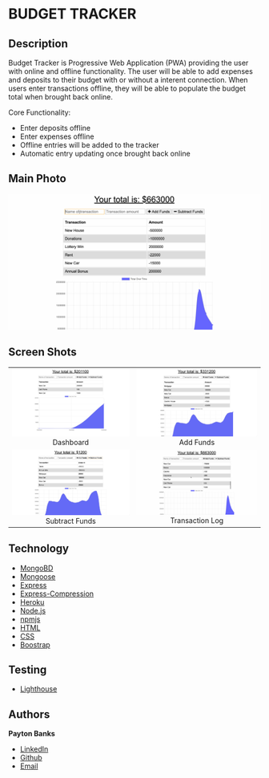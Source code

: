 # BUDGET TRACKER

## Description
Budget Tracker is Progressive Web Application (PWA) providing the user with online and offline functionality. The user will be able to add expenses and deposits to their budget with or without a interent connection. When users enter transactions offline, they will be able to populate the budget total when brought back online. 

Core Functionality:
  * Enter deposits offline
  * Enter expenses offline
  * Offline entries will be added to the tracker
  * Automatic entry updating once brought back online

## Main Photo
<span>![Header](public/images/header.gif)</span>

## Screen Shots

| | |
|:-------------------------:|:-------------------------:|
|![Budget-Tracker-Demo](public/images/shot1.png) Dashboard| ![Budget-Tracker-Demo](public/images/shot2.png) Add Funds|
|![Budget-Tracker-Demo](public/images/shot3.png) Subtract Funds| ![Budget-Tracker-Demo](public/images/shot4.gif) Transaction Log|

## Technology
* [MongoBD](https://www.mongodb.com/)
* [Mongoose](https://mongoosejs.com/docs/)
* [Express](https://www.npmjs.com/package/express)
* [Express-Compression](https://www.npmjs.com/package/compression)
* [Heroku](https://devcenter.heroku.com/categories/reference)
* [Node.js](https://nodejs.org/en/)
* [npmjs](https://docs.npmjs.com/)
* [HTML](https://developer.mozilla.org/en-US/docs/Web/HTML)
* [CSS](https://developer.mozilla.org/en-US/docs/Web/CSS)
* [Boostrap](https://getbootstrap.com/)

## Testing
* [Lighthouse](https://drive.google.com/file/d/1B2gTNZKCgx4YmC1L8VOV1KtV6m9a-T29/view?usp=sharing)
  

## Authors
**Payton Banks**
- [LinkedIn](https://www.linkedin.com/feed/)
- [Github](https://github.com/paytonbanks)
- [Email](mailto:payton.banks@gmail.com)

